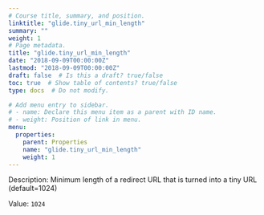 ```yaml
---
# Course title, summary, and position.
linktitle: "glide.tiny_url_min_length"
summary: ""
weight: 1
# Page metadata.
title: "glide.tiny_url_min_length"
date: "2018-09-09T00:00:00Z"
lastmod: "2018-09-09T00:00:00Z"
draft: false  # Is this a draft? true/false
toc: true  # Show table of contents? true/false
type: docs  # Do not modify.

# Add menu entry to sidebar.
# - name: Declare this menu item as a parent with ID name.
# - weight: Position of link in menu.
menu:
  properties:
    parent: Properties
    name: "glide.tiny_url_min_length"
    weight: 1
---
```


Description: Minimum length of a redirect URL that is turned into a tiny URL (default=1024)


Value: `1024`